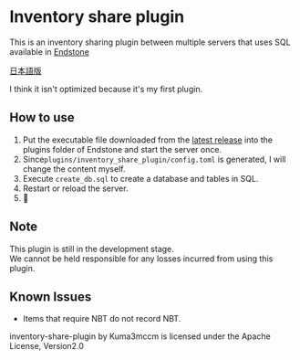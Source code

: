# Inventory share plugin
This is an inventory sharing plugin between multiple servers that uses SQL available in [Endstone](https://github.com/EndstoneMC/endstone "Endstone")

[日本語版](https://github.com/Kuma3mccm/inventory-share-plugin/blob/master/README_JP.md)

I think it isn't optimized because it's my first plugin.

## How to use
1. Put the executable file downloaded from the [latest release](https://github.com/Kuma3mccm/inventory-share-plugin/releases/latest) into the plugins folder of Endstone and start the server once.
2. Since`plugins/inventory_share_plugin/config.toml` is generated, I will change the content myself.
3. Execute `create_db.sql` to create a database and tables in SQL.
4. Restart or reload the server.
5. :partying_face: 

## Note 
This plugin is still in the development stage.\
We cannot be held responsible for any losses incurred from using this plugin. 
## Known Issues 
- Items that require NBT do not record NBT.

inventory-share-plugin by Kuma3mccm is licensed under the Apache License, Version2.0
